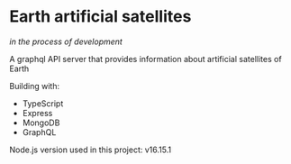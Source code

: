 # Earth artificial satellites

*in the process of development*

A graphql API server that provides information about artificial satellites of Earth

Building with:
- TypeScript
- Express
- MongoDB
- GraphQL

Node.js version used in this project: v16.15.1